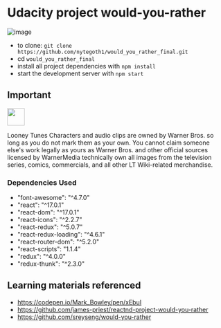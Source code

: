 # Udacity project would-you-rather

![image](https://www.udacity.com/favicon.ico)
* to clone: `git clone https://github.com/nytegoth1/would_you_rather_final.git`
* cd `would_you_rather_final`
* install all project dependencies with `npm install`
* start the development server with `npm start`


## Important

<img src="https://www.warnerbros.com/assets/apple-touch-icon.png" width="40" height="40">

Looney Tunes Characters and audio clips are owned by Warner Bros. so long as you do not mark them as your own.
You cannot claim someone else's work legally as yours as Warner Bros. and other official sources licensed by WarnerMedia technically own all images from the television series, comics, commercials, and all other LT Wiki-related merchandise.


<h3>Dependencies Used</h3>
<ul>
<li>"font-awesome": "^4.7.0"</li>
<li>"react": "^17.0.1"</li>
<li>"react-dom": "^17.0.1"</li>
<li>"react-icons": "^2.2.7"</li>
<li>"react-redux": "^5.0.7"</li>
<li>"react-redux-loading": "^4.6.1"</li>
<li>"react-router-dom": "^5.2.0"</li>
<li>"react-scripts": "1.1.4"</li>
<li>"redux": "^4.0.0"</li>
<li>"redux-thunk": "^2.3.0"</li>
</ul>

## Learning materials referenced
<ul>
  <li><a href="https://codepen.io/Mark_Bowley/pen/xEbuI" target="_blank">https://codepen.io/Mark_Bowley/pen/xEbuI</a></li>
  <li><a href="https://github.com/james-priest/reactnd-project-would-you-rather" target="_blank">https://github.com/james-priest/reactnd-project-would-you-rather</a></li>
  <li><a href="https://github.com/sreyseng/would-you-rather" target="_blank">https://github.com/sreyseng/would-you-rather</a></li>
</ul>
